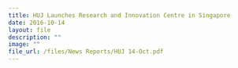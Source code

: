 ```yaml
---
title: HUJ Launches Research and Innovation Centre in Singapore
date: 2016-10-14
layout: file
description: ""
image: ""
file_url: /files/News Reports/HUJ 14-Oct.pdf
---
```

